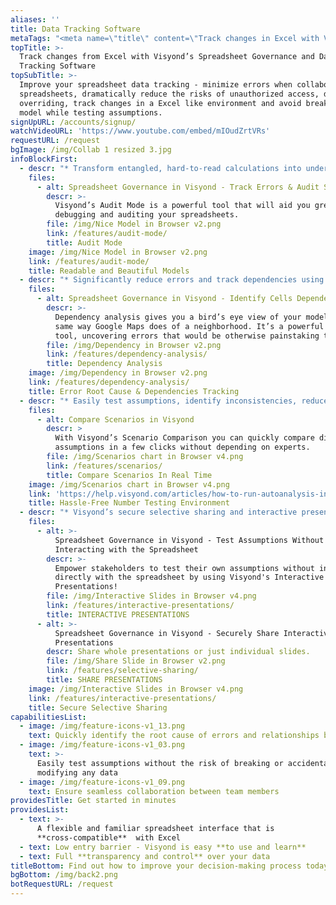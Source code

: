 ```yaml
---
aliases: ''
title: Data Tracking Software
metaTags: "<meta name=\"title\" content=\"Track changes in Excel with Visyond’s Spreadsheet Governance\">\r\n\r\n<meta name=\"description\" content=\"Track changes in Excel and take control of your spreadsheets by using Visyond’s smart spreadsheet governance and compliance data tracking software.\">\r\n\r\n<meta name=\"keywords\" content=\"track changes in excel, spreadsheet governance\">\r\n"
topTitle: >-
  Track changes from Excel with Visyond’s Spreadsheet Governance and Data
  Tracking Software
topSubTitle: >-
  Improve your spreadsheet data tracking - minimize errors when collaborating on
  spreadsheets, dramatically reduce the risks of unauthorized access, data
  overriding, track changes in a Excel like environment and avoid breaking the
  model while testing assumptions.
signUpURL: /accounts/signup/
watchVideoURL: 'https://www.youtube.com/embed/mIOudZrtVRs'
requestURL: /request
bgImage: /img/Collab 1 resized 3.jpg
infoBlockFirst:
  - descr: "* Transform entangled, hard-to-read calculations into understandable relations between data points with the help of natural formula names, intuitive auto-formatting, and trend lines \r\n* Drastically reduce the time & effort involved in auditing and debugging your model with Visyond’s Audit Mode\r\n"
    files:
      - alt: Spreadsheet Governance in Visyond - Track Errors & Audit Spreadsheets
        descr: >-
          Visyond’s Audit Mode is a powerful tool that will aid you greatly in
          debugging and auditing your spreadsheets.
        file: /img/Nice Model in Browser v2.png
        link: /features/audit-mode/
        title: Audit Mode
    image: /img/Nice Model in Browser v2.png
    link: /features/audit-mode/
    title: Readable and Beautiful Models
  - descr: "* Significantly reduce errors and track dependencies using Visyond’s Intelligent Root Cause Analysis - saving you time and costly mistakes \r\n* You no longer need to go through dozens of cells and calculations manually to find what is causing errors - we will show you exactly where the problem is\r\n* Visyond’s Dependencies and Impact analysis will visualize how different cells are connected and impact one another in just a few clicks\r\n"
    files:
      - alt: Spreadsheet Governance in Visyond - Identify Cells Dependencies
        descr: >-
          Dependency analysis gives you a bird’s eye view of your model in the
          same way Google Maps does of a neighborhood. It’s a powerful auditing
          tool, uncovering errors that would be otherwise painstaking to catch.
        file: /img/Dependency in Browser v2.png
        link: /features/dependency-analysis/
        title: Dependency Analysis
    image: /img/Dependency in Browser v2.png
    link: /features/dependency-analysis/
    title: Error Root Cause & Dependencies Tracking
  - descr: "* Easily test assumptions, identify inconsistencies, reduce risk of errors and measure the impact of different inputs \r\n* Dramatically reduce the time it takes to review all the possibilities and make smart business decisions\r\n"
    files:
      - alt: Compare Scenarios in Visyond
        descr: >
          With Visyond’s Scenario Comparison you can quickly compare different
          assumptions in a few clicks without depending on experts.
        file: /img/Scenarios chart in Browser v4.png
        link: /features/scenarios/
        title: Compare Scenarios In Real Time
    image: /img/Scenarios chart in Browser v4.png
    link: 'https://help.visyond.com/articles/how-to-run-autoanalysis-in-visyond/'
    title: Hassle-Free Number Testing Environment
  - descr: "* Visyond’s secure selective sharing and interactive presentations & calculators provide a safe, secure and controlled environment for testing assumptions\r\n* Safely test assumptions without compromising or changing the calculations and underlying logic of the model\r\n"
    files:
      - alt: >-
          Spreadsheet Governance in Visyond - Test Assumptions Without Directly
          Interacting with the Spreadsheet
        descr: >-
          Empower stakeholders to test their own assumptions without interacting
          directly with the spreadsheet by using Visyond's Interactive
          Presentations!
        file: /img/Interactive Slides in Browser v4.png
        link: /features/interactive-presentations/
        title: INTERACTIVE PRESENTATIONS
      - alt: >-
          Spreadsheet Governance in Visyond - Securely Share Interactive
          Presentations
        descr: Share whole presentations or just individual slides.
        file: /img/Share Slide in Browser v2.png
        link: /features/selective-sharing/
        title: SHARE PRESENTATIONS
    image: /img/Interactive Slides in Browser v4.png
    link: /features/interactive-presentations/
    title: Secure Selective Sharing
capabilitiesList:
  - image: /img/feature-icons-v1_13.png
    text: Quickly identify the root cause of errors and relationships between cells
  - image: /img/feature-icons-v1_03.png
    text: >-
      Easily test assumptions without the risk of breaking or accidentally
      modifying any data
  - image: /img/feature-icons-v1_09.png
    text: Ensure seamless collaboration between team members
providesTitle: Get started in minutes
providesList:
  - text: >-
      A flexible and familiar spreadsheet interface that is
      **cross-compatible**  with Excel
  - text: Low entry barrier - Visyond is easy **to use and learn**
  - text: Full **transparency and control** over your data
titleBottom: Find out how to improve your decision-making process today
bgBottom: /img/back2.png
botRequestURL: /request
---
```


